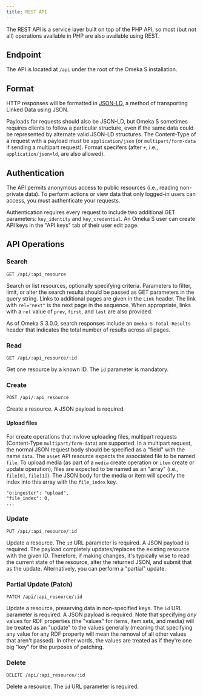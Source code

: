 ```yaml
---
title: REST API
---
```


The REST API is a service layer built on top of the PHP API, so most (but not all)
operations available in PHP are also available using REST.

## Endpoint

The API is located at `/api` under the root of the Omeka S installation.

## Format

HTTP responses will be formatted in [JSON-LD](http://json-ld.org/), a method of
transporting Linked Data using JSON.

Payloads for requests should also be JSON-LD, but Omeka S sometimes requires clients
to follow a particular structure, even if the same data could be represented by
alternate valid JSON-LD structures. The Content-Type of a request with a payload
must be `application/json` (or `multipart/form-data` if sending a multipart request).
Format specifers (after `+`, i.e., `application/json+ld`, are also allowed).

## Authentication

The API permits anonymous access to public resources (i.e., reading non-private
data). To perform actions or view data that only logged-in users can access, you
must authenticate your requests.

Authentication requires every request to include two additional GET parameters:
`key_identity` and `key_credential`. An Omeka S user can create API keys in the
"API keys" tab of their user edit page.

## API Operations

### Search

```http
GET /api/:api_resource
```

Search or list resources, optionally specifying criteria. Parameters to filter,
limit, or alter the search results should be passed as GET parameters in the query
string. Links to additional pages are given in the `Link` header. The link with
`rel="next"` is the next page in the sequence. When appropriate, links with a `rel`
value of `prev`, `first`, and `last` are also provided.

As of Omeka S 3.0.0, search responses include an `Omeka-S-Total-Results` header
that indicates the total number of results across all pages.

### Read

```http
GET /api/:api_resource/:id
```

Get one resource by a known ID. The `id` parameter is mandatory.

### Create

```http
POST /api/:api_resource
```

Create a resource. A JSON payload is required.

#### Upload files

For create operations that invlove uploading files, multipart requests (Content-Type
`multipart/form-data`) are supported. In a multipart request, the normal JSON request
body should be specified as a "field" with the name `data`. The `asset` API resource
expects the associated file to be named `file`. To upload media (as part of a `media`
create operation or `item` create or update operation), files are expected to be
named as an "array" (i.e., `file[0]`, `file[1]`). The JSON body for the media or
item will specify the index into this array with the `file_index` key.

```
"o:ingester": "upload",
"file_index": 0,
...
```
### Update

```http
PUT /api/:api_resource/:id
```

Update a resource. The `id` URL parameter is required. A JSON payload is required.
The payload completely updates/replaces the existing resource with the given ID.
Therefore, if making changes, it's typically wise to read the current state of the
resource, alter the returned JSON, and submit that as the update. Alternatively,
you can perform a "partial" update.

### Partial Update (Patch)

```http
PATCH /api/:api_resource/:id
```

Update a resource, preserving data in non-specified keys. The `id` URL parameter
is required. A JSON payload is required. Note that specifying _any_ values for RDF
properties (the "values" for items, item sets, and media) will be treated as an
"update" to the values generally (meaning that specifying any value for any RDF
property will mean the removal of all other values that aren't passed). In other
words, the values are treated as if they're one big "key" for the purposes of patching.

### Delete

```http
DELETE /api/:api_resource/:id
```

Delete a resource. The `id` URL parameter is required.

